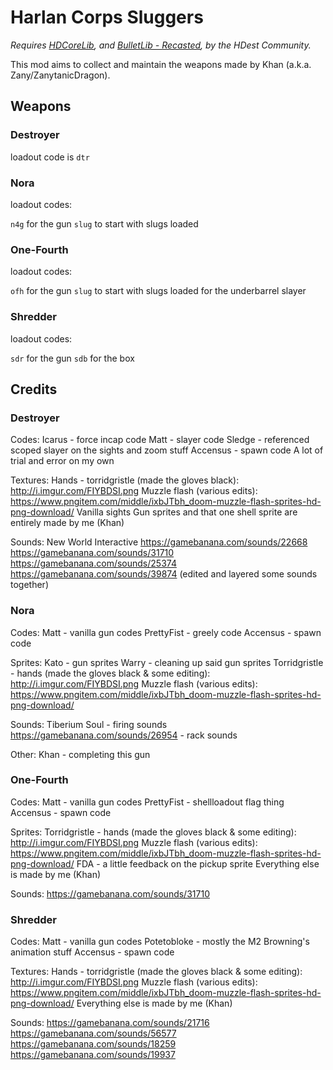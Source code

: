 # Harlan Corps Sluggers

_Requires [HDCoreLib](https://github.com/HDest-Community/hdest-core-lib), and [BulletLib - Recasted](https://github.com/HDest-Community/HDBulletLib-Recasted), by the HDest Community._

This mod aims to collect and maintain the weapons made by Khan (a.k.a. Zany/ZanytanicDragon).

## Weapons

### Destroyer

loadout code is `dtr`

### Nora

loadout codes:

`n4g` for the gun
`slug` to start with slugs loaded

### One-Fourth

loadout codes:

`ofh` for the gun
`slug` to start with slugs loaded for the underbarrel slayer

### Shredder

loadout codes:

`sdr` for the gun
`sdb` for the box

## Credits

### Destroyer

Codes:
Icarus - force incap code
Matt - slayer code
Sledge - referenced scoped slayer on the sights and zoom stuff
Accensus - spawn code
A lot of trial and error on my own

Textures:
Hands - torridgristle (made the gloves black): http://i.imgur.com/FIYBDSI.png
Muzzle flash (various edits): https://www.pngitem.com/middle/ixbJTbh_doom-muzzle-flash-sprites-hd-png-download/
Vanilla sights
Gun sprites and that one shell sprite are entirely made by me (Khan)

Sounds:
New World Interactive
https://gamebanana.com/sounds/22668
https://gamebanana.com/sounds/31710
https://gamebanana.com/sounds/25374
https://gamebanana.com/sounds/39874
(edited and layered some sounds together)

### Nora

Codes:
Matt - vanilla gun codes
PrettyFist - greely code
Accensus - spawn code

Sprites:
Kato - gun sprites
Warry - cleaning up said gun sprites
Torridgristle - hands (made the gloves black &  some editing): http://i.imgur.com/FIYBDSI.png
Muzzle flash (various edits): https://www.pngitem.com/middle/ixbJTbh_doom-muzzle-flash-sprites-hd-png-download/

Sounds:
Tiberium Soul - firing sounds
https://gamebanana.com/sounds/26954 - rack sounds

Other:
Khan - completing this gun

### One-Fourth

Codes:
Matt - vanilla gun codes
PrettyFist - shellloadout flag thing
Accensus - spawn code

Sprites:
Torridgristle - hands (made the gloves black &  some editing): http://i.imgur.com/FIYBDSI.png
Muzzle flash (various edits): https://www.pngitem.com/middle/ixbJTbh_doom-muzzle-flash-sprites-hd-png-download/
FDA - a little feedback on the pickup sprite
Everything else is made by me (Khan)

Sounds:
https://gamebanana.com/sounds/31710

### Shredder

Codes:
Matt - vanilla gun codes
Potetobloke - mostly the M2 Browning's animation stuff
Accensus - spawn code

Textures:
Hands - torridgristle (made the gloves black &  some editing): http://i.imgur.com/FIYBDSI.png
Muzzle flash (various edits): https://www.pngitem.com/middle/ixbJTbh_doom-muzzle-flash-sprites-hd-png-download/
Everything else is made by me (Khan)

Sounds:
https://gamebanana.com/sounds/21716
https://gamebanana.com/sounds/56577
https://gamebanana.com/sounds/18259
https://gamebanana.com/sounds/19937
